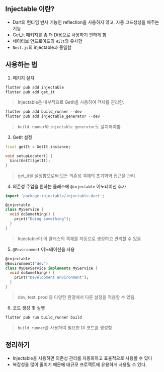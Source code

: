 ## Injectable 이란?
- Dart의 런타임 반사 기능인 reflection을 사용하지 않고, 자동 코드생성을 해주는 기능
- Get_it 패키지를 좀 더 Di용으로 사용하기 편하게 함
- 네이티브 안드로이드의 `Hilt`와 유사함
- `Nest.js`의 injectable과 동일함

## 사용하는 법
1. 패키지 설치
```dart
flutter pub add injectable
flutter pub add get_it
```
> Injectable은 내부적으로 GetIt을 사용하여 객체를 관리함.

```dart
flutter pub add build_runner --dev
flutter pub add injectable_generator --dev
```
>`build_runner`와 `injectable_generator`도 설치해야함.

3. GetIt 설정
```dart
final getIt = GetIt.instance;

void setupLocator() {
  $initGetIt(getIt);
}
```
> get_it을 설정함으로써 모든 의존성 객체의 초기화와 접근을 관리

4. 의존성 주입을 원하는 클래스에 `@injectable` 어노테이션 추가
```dart
import 'package:injectable/injectable.dart';

@injectable
class MyService {
  void doSomething() {
    print("Doing something");
  }
}
```
> Injectable이 이 클래스의 객체를 자동으로 생성하고 관리할 수 있음

5. `@Environmnet` 어노테이션을 사용
```dart
@injectable
@Environment('dev')
class MyDevService implements MyService {
  void doSomething() {
    print("Development environment");
  }
}
```
> dev, test, prod 등 다양한 환경에서 다른 설정을 적용할 수 있음.

6. 코드 생성 및 실행
```dart
flutter pub run build_runner build
```
> `build_runner`를 사용하여 필요한 DI 코드를 생성함

## 정리하기
- Injectable을 사용하면 의존성 관리를 자동화하고 효율적으로 사용할 수 있다
- 복잡성을 많이 줄이기 때문에 대규모 프로젝트에 유용하게 사용될 수 있다.

